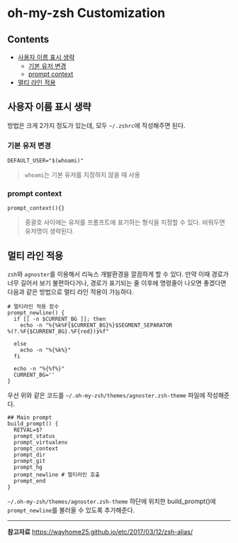 oh-my-zsh Customization
===

Contents
---

- [사용자 이름 표시 생략](#사용자-이름-표시-생략)
  - [기본 유저 변경](#기본-유저-변경)
  - [prompt context](#prompt-context)
- [멀티 라인 적용](멀티-라인-적용)

사용자 이름 표시 생략
---
방법은 크게 2가지 정도가 있는데, 모두 `~/.zshrc`에 작성해주면 된다.

### 기본 유저 변경
```vi
DEFAULT_USER="$(whoami)"
```
> `whoami`는 기본 유저를 지정하지 않을 때 사용

### prompt context
```vi
prompt_context(){}
```
> 중괄호 사이에는 유저를 프롬프트에 표기하는 형식을 지정할 수 있다. 비워두면 유저명이 생략된다.

멀티 라인 적용
---

`zsh`와 `agnoster`를 이용해서 리눅스 개발환경을 깔끔하게 할 수 있다.
만약 이때 경로가 너무 길어서 보기 불편하다거나, 경로가 표기되는 줄 이후에 명령줄이 나오면 좋겠다면 다음과 같은 방법으로 멀티 라인 적용이 가능하다.


```vi
# 멀티라인 적용 함수
prompt_newline() {
  if [[ -n $CURRENT_BG ]]; then
    echo -n "%{%k%F{$CURRENT_BG}%}$SEGMENT_SEPARATOR
%(?.%F{$CURRENT_BG}.%F{red})❯%f"

  else
    echo -n "%{%k%}"
  fi

  echo -n "%{%f%}"
  CURRENT_BG=''
}
```

우선 위와 같은 코드를 `~/.oh-my-zsh/themes/agnoster.zsh-theme` 파일에 작성해준다.

```vi
## Main prompt
build_prompt() {
  RETVAL=$?
  prompt_status
  prompt_virtualenv
  prompt_context
  prompt_dir
  prompt_git
  prompt_hg
  prompt_newline # 멀티라인 호출
  prompt_end
}
```

`~/.oh-my-zsh/themes/agnoster.zsh-theme` 하단에 위치한 build_prompt()에 `prompt_newline`를 불러올 수 있도록 추가해준다.

---
**참고자료**
https://wayhome25.github.io/etc/2017/03/12/zsh-alias/
